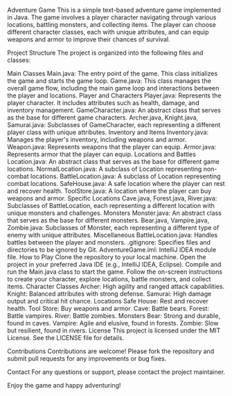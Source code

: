 Adventure Game
This is a simple text-based adventure game implemented in Java. The game involves a player character navigating through various locations, battling monsters, and collecting items. The player can choose different character classes, each with unique attributes, and can equip weapons and armor to improve their chances of survival.

Project Structure
The project is organized into the following files and classes:

Main Classes
Main.java: The entry point of the game. This class initializes the game and starts the game loop.
Game.java: This class manages the overall game flow, including the main game loop and interactions between the player and locations.
Player and Characters
Player.java: Represents the player character. It includes attributes such as health, damage, and inventory management.
GameCharacter.java: An abstract class that serves as the base for different game characters.
Archer.java, Knight.java, Samurai.java: Subclasses of GameCharacter, each representing a different player class with unique attributes.
Inventory and Items
Inventory.java: Manages the player's inventory, including weapons and armor.
Weapon.java: Represents weapons that the player can equip.
Armor.java: Represents armor that the player can equip.
Locations and Battles
Location.java: An abstract class that serves as the base for different game locations.
NormalLocation.java: A subclass of Location representing non-combat locations.
BattleLocation.java: A subclass of Location representing combat locations.
SafeHouse.java: A safe location where the player can rest and recover health.
ToolStore.java: A location where the player can buy weapons and armor.
Specific Locations
Cave.java, Forest.java, River.java: Subclasses of BattleLocation, each representing a different location with unique monsters and challenges.
Monsters
Monster.java: An abstract class that serves as the base for different monsters.
Bear.java, Vampire.java, Zombie.java: Subclasses of Monster, each representing a different type of enemy with unique attributes.
Miscellaneous
BattleLocation.java: Handles battles between the player and monsters.
.gitignore: Specifies files and directories to be ignored by Git.
AdventureGame.iml: IntelliJ IDEA module file.
How to Play
Clone the repository to your local machine.
Open the project in your preferred Java IDE (e.g., IntelliJ IDEA, Eclipse).
Compile and run the Main.java class to start the game.
Follow the on-screen instructions to create your character, explore locations, battle monsters, and collect items.
Character Classes
Archer: High agility and ranged attack capabilities.
Knight: Balanced attributes with strong defense.
Samurai: High damage output and critical hit chance.
Locations
Safe House: Rest and recover health.
Tool Store: Buy weapons and armor.
Cave: Battle bears.
Forest: Battle vampires.
River: Battle zombies.
Monsters
Bear: Strong and durable, found in caves.
Vampire: Agile and elusive, found in forests.
Zombie: Slow but resilient, found in rivers.
License
This project is licensed under the MIT License. See the LICENSE file for details.

Contributions
Contributions are welcome! Please fork the repository and submit pull requests for any improvements or bug fixes.

Contact
For any questions or support, please contact the project maintainer.

Enjoy the game and happy adventuring!

